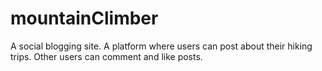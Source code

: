 # mountainClimber
A social blogging site. A platform where users can post about their hiking trips. Other users can comment and like posts. 
